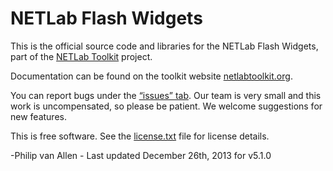 NETLab Flash Widgets
==========

This is the official source code and libraries for the NETLab Flash Widgets, 
part of the [NETLab Toolkit](http://netlabtoolkit.org) project.

Documentation can be found on the toolkit website [netlabtoolkit.org](http://www.netlabtoolkit.org/reference/widgets/).

You can report bugs under the [“issues” tab](https://github.com/netlabtoolkit/widgets-flash/issues). Our team is very small and 
this work is uncompensated, so please be patient. We welcome suggestions for new features.

This is free software. See the [license.txt](https://github.com/netlabtoolkit/hub/blob/master/license.txt) file for license details. 

-Philip van Allen - Last updated December 26th, 2013 for v5.1.0